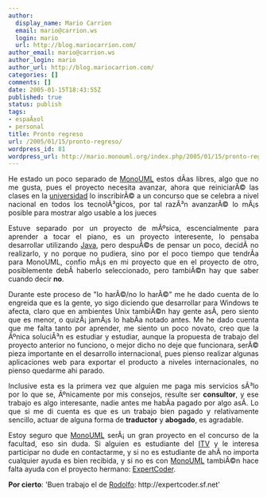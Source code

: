 ```yaml
---
author:
  display_name: Mario Carrion
  email: mario@carrion.ws
  login: mario
  url: http://blog.mariocarrion.com/
author_email: mario@carrion.ws
author_login: mario
author_url: http://blog.mariocarrion.com/
categories: []
comments: []
date: 2005-01-15T18:43:55Z
published: true
status: publish
tags:
- espaÃ±ol
- personal
title: Pronto regreso
url: /2005/01/15/pronto-regreso/
wordpress_id: 81
wordpress_url: http://mario.monouml.org/index.php/2005/01/15/pronto-regreso/
---
```


<div style="clear:both;"></div>
<p align="justify">He estado un poco separado de <a href="http://monouml.sf.net">MonoUML</a> estos dÃ­as libres, algo que no me gusta, pues el proyecto necesita avanzar, ahora que reiniciarÃ© las clases en la <a href="http://www.itver.edu.mx">universidad</a> lo inscribirÃ© a un concurso que se celebra a nivel nacional en todos los tecnolÃ³gicos, por tal razÃ³n avanzarÃ© lo mÃ¡s posible para mostrar algo usable a los jueces</p>
<p align="justify">Estuve separado por un proyecto de mÃºsica, escencialmente para aprender a tocar el piano, es un proyecto interesente, lo pensaba desarrollar utilizando <a href="http://java.sun.com">Java</a>, pero despuÃ©s de pensar un poco, decidÃ­ no realizarlo, y no porque no pudiera, sino por el poco tiempo que tendrÃ­a para MonoUML, confio mÃ¡s en mi proyecto que en el proyecto de otro, posiblemente debÃ­ haberlo seleccionado, pero tambiÃ©n hay que saber cuando decir <span style="font-weight:bold;">no</span>.</p>
<p align="justify">Durante este proceso de "lo harÃ©/no lo harÃ©" me he dado cuenta de lo engreida que es la gente, yo sigo diciendo que desarrollar para Windows te afecta, claro que en ambientes Unix tambiÃ©n hay gente asÃ­, pero siento que es menor, o quizÃ¡ jamÃ¡s lo habÃ­a notado antes. Me he dado cuenta que me falta tanto por aprender, me siento un poco novato, creo que la Ãºnica soluciÃ³n es estudiar y estudiar, aunque la propuesta de trabajo del proyecto anterior no funciono, o mejor dicho no deje que funcionara, serÃ© pieza importante en el desarrollo internacional, pues pienso realizar algunas aplicaciones web para exportar el producto a niveles internacionales, no pienso quedarme ahi parado.</p>
<p align="justify">Inclusive esta es la primera vez que alguien me paga mis servicios sÃ³lo por lo que se, Ãºnicamente por mis consejos, resulte ser <span style="font-weight:bold;">consultor</span>, y ese trabajo es algo interesante, nadie antes me habÃ­a pagado por algo asÃ­. Lo que si me di cuenta es que es un trabajo bien pagado y relativamente sencillo, actuar de alguna forma de <span style="font-weight:bold;">traductor</span> y <span style="font-weight:bold;">abogado</span>, es agradable.</p>
<p align="justify">Estoy seguro que <a href="http://monouml.sf.net">MonoUML</a> serÃ¡ un gran proyecto en el concurso de la facultad, eso sin duda. Si alguien es estudiante del <a href="http://www.itver.edu.mx">ITV</a> y le interesa participar no dude en contactarme, y si no es estudiante de ahÃ­ no importa cualquier ayuda es bien recibida, y si no es con <a href="http://monouml.sf.net">MonoUML</a> tambiÃ©n hace falta ayuda con el proyecto hermano: <a href="http://expertcoder.sf.net">ExpertCoder</a>.</p>
<p>
<span style="font-weight:bold;">Por cierto</span>: 'Buen trabajo el de <a href="http://rodolfocampero.blogspot.com">Rodolfo</a>: http://expertcoder.sf.net'</p>
<div style="clear:both; padding-bottom: 0.25em;"></div>
